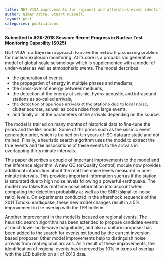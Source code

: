 ```yaml
---
title: NET-VISA improvements for regional and aftershock event identification at the IDC
author: Nimar Arora, Stuart Russell.
layout: post
categories: publications
---
```


**Submitted to AGU-2018**
**Session: Recent Progress in Nuclear Test Monitoring Capability (S025)**

NET-VISA is a Bayesian approach to solve the network processing problem for nuclear explosion monitoring. At its core is a probabilistic generative model of global-scale seismology which is supplemented with a model of under-water as well as atmospheric events. The model describes
- the generation of events,
- the propagation of energy in multiple phases and mediums,
- the cross-over of energy between mediums,
- the detection of the energy at seismic, hydro-acoustic, and infrasound stations as so-called arrivals,
- the detection of spurious arrivals at the stations due to local noise, clutter sources, as well as coda noise from large events,
- and finally all of the parameters of the arrivals depending on the source.

The model is trained on many months of historical data to fine-tune the priors and the likelihoods. Some of the priors such as the seismic event generation prior, which is trained on ten years of ISC data are static and not trained. Finally, a heuristic search algorithm uses the model to extract the true events and the associations of these events to the arrivals in overlapping thirty minute intervals.

This paper describes a couple of important improvements to the model and the inference algorithm. A new QC (or Quality Control) module now provides additional information about the real time noise levels measured in one-minute intervals. This provides important information such as if the station is saturated due to high noise levels following a powerful earthquake. The model now takes this real time noise information into account when computing the detection probability as well as the SNR (signal-to-noise ratio) levels. On experiments conducted in the aftershock sequence of the 2011 Tohoku earthquake, these new model changes result in a 5% improvement in the overlap with the LEB bulletin.

Another improvement in the model is focused on regional events. The heuristic search algorithm has been extended to propose candidate events at much lower body-wave magnitudes, and also a uniform proposer has been added to the search for events not found by the current inversion-based proposer. Other model improvements help to distinguish noise arrivals from real regional arrivals. As a result of these improvements, the identification of regional events has improved by 10% in terms of overlap with the LEB bulletin on all of 2013 data.
